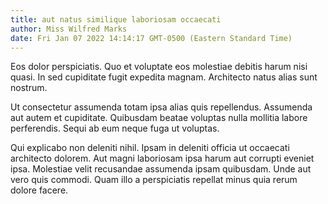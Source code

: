 ```yaml
---
title: aut natus similique laboriosam occaecati
author: Miss Wilfred Marks
date: Fri Jan 07 2022 14:14:17 GMT-0500 (Eastern Standard Time)
---
```

Eos dolor perspiciatis. Quo et voluptate eos molestiae debitis harum nisi quasi. In sed cupiditate fugit expedita magnam. Architecto natus alias sunt nostrum.

 Ut consectetur assumenda totam ipsa alias quis repellendus. Assumenda aut autem et cupiditate. Quibusdam beatae voluptas nulla mollitia labore perferendis. Sequi ab eum neque fuga ut voluptas.

 Qui explicabo non deleniti nihil. Ipsam in deleniti officia ut occaecati architecto dolorem. Aut magni laboriosam ipsa harum aut corrupti eveniet ipsa. Molestiae velit recusandae assumenda ipsam quibusdam. Unde aut vero quis commodi. Quam illo a perspiciatis repellat minus quia rerum dolore facere.